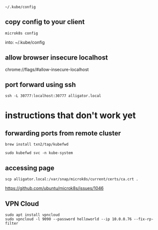 

```
~/.kube/config
```

## copy config to your client

```
microk8s config
```

into: ~/.kube/config

## allow browser insecure localhost

chrome://flags/#allow-insecure-localhost

## port forward using ssh

```
ssh -L 30777:localhost:30777 alligator.local
```

# instructions that don't work yet

## forwarding ports from remote cluster

```
brew install txn2/tap/kubefwd
```

```
sudo kubefwd svc -n kube-system
```

## accessing page
```
scp alligator.local:/var/snap/microk8s/current/certs/ca.crt .
```

https://github.com/ubuntu/microk8s/issues/1046

## VPN Cloud

```
sudo apt install vpncloud
sudo vpncloud -l 9090 --password helloworld --ip 10.0.0.76 --fix-rp-filter
```